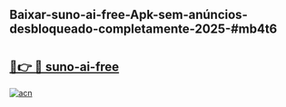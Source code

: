 ## Baixar-suno-ai-free-Apk-sem-anúncios-desbloqueado-completamente-2025-#mb4t6

# <h2><a href="https://ainizakaria.my?title=suno-ai-free&ref=22M">🔗👉 🔴 suno-ai-free</a></h2>

[![acn](https://github.com/user-attachments/assets/0f9c940e-d8b0-45ae-aac7-cd30a18b3e1c)](https://ainizakaria.my?title=suno-ai-free&ref=22M)

